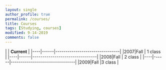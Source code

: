 ```yaml
---
layout: single
author_profile: true
permalink: /courses/
title: Courses
tags: [Studying, courses]
modified: 9-14-2019
comments: false
---
```



|           | **Current**                    |
|----|------|--------------------------------|
|2007|Fall  |     1 class |
|----|------|--------------------------------|
|2008|Fall  | 2 class     |
|----|------|--------------------------------|
|2009|Fall  |3 class      |

